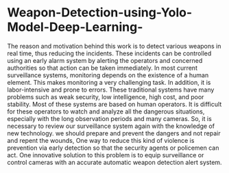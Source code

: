 # Weapon-Detection-using-Yolo-Model-Deep-Learning-

The reason and motivation behind this work is to detect various weapons in real time, thus reducing the incidents. These incidents can be controlled using an early alarm system by alerting the operators and concerned authorities so that action can be taken immediately.
In most current surveillance systems, monitoring depends on the existence of a human element. This makes monitoring a very challenging task. In addition, it is labor-intensive and prone to errors.
These traditional systems have many problems such as weak security, low intelligence, high cost, and poor stability. Most of these systems are based on human operators. 
It is difficult for these operators to watch and analyze all the dangerous situations, especially with the long observation periods and many cameras. So, it is necessary to review our surveillance system again with the knowledge of new technology.
we should prepare and prevent the dangers and not repair and repent the wounds, One way to reduce this kind of violence is prevention via early detection so that the security agents or policemen can act. 
One innovative solution to this problem is to equip surveillance or control cameras with an accurate automatic weapon detection alert system.
